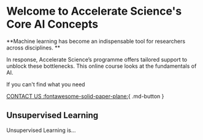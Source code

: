 # Welcome to Accelerate Science's Core AI Concepts


**Machine learning has become an indispensable tool for researchers across disciplines. **

In response, Accelerate Science’s programme offers tailored support to unblock these bottlenecks. This online course looks at the fundamentals of AI.

If you can't find what you need

[CONTACT US :fontawesome-solid-paper-plane:](mailto:accelerate-mle@cst.cam.ac.uk){ .md-button }


## Unsupervised Learning

Unsupervised Learning is...


